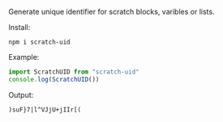 Generate unique identifier for scratch blocks, varibles or lists.

Install:
```
npm i scratch-uid
```

Example:
```js
import ScratchUID from "scratch-uid"
console.log(ScratchUID())
```

Output:
```
)suF}7|l^VJjU+jIIr[(
```

